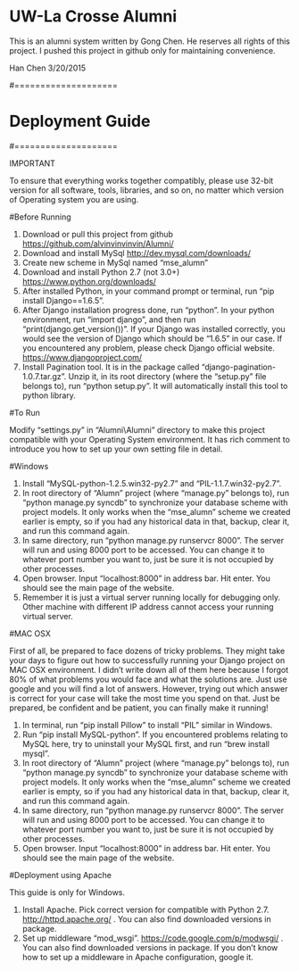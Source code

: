 # UW-La Crosse Alumni
This is an alumni system written by Gong Chen. He reserves all rights of this project.
I pushed this project in github only for maintaining convenience.

Han Chen
3/20/2015

#====================
# Deployment Guide
#====================

IMPORTANT

To ensure that everything works together compatibly, please use 32-bit version for all software, tools, libraries, and so on, no matter which version of Operating system you are using.

#Before Running

1. Download or pull this project from github https://github.com/alvinvinvinvin/Alumni/
2. Download and install MySql http://dev.mysql.com/downloads/
3. Create new scheme in MySql named “mse_alumn”
4. Download and install Python 2.7 (not 3.0+) https://www.python.org/downloads/
5. After installed Python, in your command prompt or terminal, run “pip install Django==1.6.5”.
6. After Django installation progress done, run “python”. In your python environment, run “import django”, and then run “print(django.get_version())”. If your Django was installed correctly, you would see the version of Django which should be “1.6.5” in our case. If you encountered any problem, please check Django official website. https://www.djangoproject.com/
7. Install Pagination tool. It is in the package called “django-pagination-1.0.7.tar.gz”. Unzip it, in its root directory (where the “setup.py” file belongs to), run “python setup.py”. It will automatically install this tool to python library.

#To Run

Modify “settings.py” in “Alumni\Alumni” directory to make this project compatible with your Operating System environment. It has rich comment to introduce you how to set up your own setting file in detail.

#Windows

1. Install “MySQL-python-1.2.5.win32-py2.7” and “PIL-1.1.7.win32-py2.7”.
2. In root directory of “Alumn” project (where “manage.py” belongs to), run “python manage.py syncdb” to synchronize your database scheme with project models. It only works when the “mse_alumn” scheme we created earlier is empty, so if you had any historical data in that, backup, clear it, and run this command again.
3. In same directory, run “python manage.py runservcr 8000”. The server will run and using 8000 port to be accessed. You can change it to whatever port number you want to, just be sure it is not occupied by other processes.
4. Open browser. Input “localhost:8000” in address bar. Hit enter. You should see the main page of the website.
5. Remember it is just a virtual server running locally for debugging only. Other machine with different IP address cannot access your running virtual server.

#MAC OSX

First of all, be prepared to face dozens of tricky problems. They might take your days to figure out how to successfully running your Django project on MAC OSX environment. I didn’t write down all of them here because I forgot 80% of what problems you would face and what the solutions are. Just use google and you will find a lot of answers. However, trying out which answer is correct for your case will take the most time you spend on that. Just be prepared, be confident and be patient, you can finally make it running!

1. In terminal, run “pip install Pillow” to install “PIL” similar in Windows.
2. Run “pip install MySQL-python”. If you encountered problems relating to MySQL here, try to uninstall your MySQL first, and run “brew install mysql”.
3. In root directory of “Alumn” project (where “manage.py” belongs to), run “python manage.py syncdb” to synchronize your database scheme with project models. It only works when the “mse_alumn” scheme we created earlier is empty, so if you had any historical data in that, backup, clear it, and run this command again.
4. In same directory, run “python manage.py runservcr 8000”. The server will run and using 8000 port to be accessed. You can change it to whatever port number you want to, just be sure it is not occupied by other processes.
5. Open browser. Input “localhost:8000” in address bar. Hit enter. You should see the main page of the website.


#Deployment using Apache

This guide is only for Windows.

1. Install Apache. Pick correct version for compatible with Python 2.7. http://httpd.apache.org/ . You can also find downloaded versions in package.
2. Set up middleware “mod_wsgi”. https://code.google.com/p/modwsgi/ . You can also find downloaded versions in package. If you don’t know how to set up a middleware in Apache configuration, google it.
